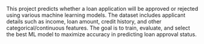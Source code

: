 This project predicts whether a loan application will be approved or rejected using various machine learning models. The dataset includes applicant details such as income, loan amount, credit history, and other categorical/continuous features.
The goal is to train, evaluate, and select the best ML model to maximize accuracy in predicting loan approval status.
